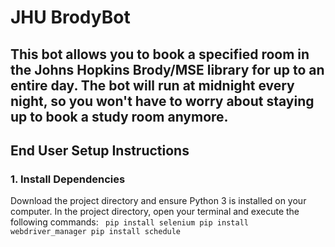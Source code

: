 # JHU BrodyBot

## This bot allows you to book a specified room in the Johns Hopkins Brody/MSE library for up to an entire day. The bot will run at midnight every night, so you won't have to worry about staying up to book a study room anymore.

## End User Setup Instructions
### 1. Install Dependencies
Download the project directory and ensure Python 3 is installed on your computer.
In the project directory, open your terminal and execute the following commands:
<code>
  pip install selenium
  pip install webdriver_manager
  pip install schedule
</code>
